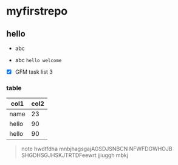 # myfirstrepo
## hello
* abc 
- abc
`hello welcome`
- [x] GFM task list 3

### table
col1 | col2 
-------|-------|
name|23
hello|90
hello|90


>note
>hwdtfdha mnbjhagsgajAGSDJSNBCN NFWFDGWHOJB
SHGDHSGJHSKJTRTDFeewrt jjiuggh mbkj


